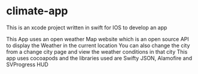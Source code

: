 # climate-app

This is an xcode project written in swift for IOS to develop an app

This App uses an open weather Map website which is an open source API to display the Weather in the current location
You can also change the city from a change city page and view the weather conditions in that city
This app uses cocoapods and the libraries used are Swifty JSON, Alamofire and SVProgress HUD
